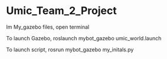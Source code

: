 # Umic_Team_2_Project

Im My_gazebo files, open terminal

To launch Gazebo,
roslaunch mybot_gazebo umic_world.launch

To launch script,
rosrun mybot_gazebo my_initals.py
